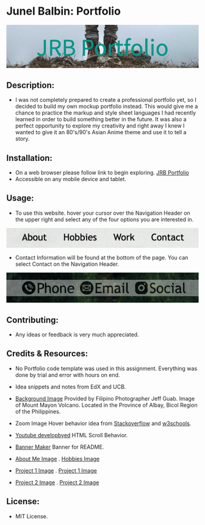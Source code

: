 # Junel Balbin: Portfolio

<img src="./assets/images/banner.png">

## Description:
* I was not completely prepared to create a professional portfolio yet, so I decided to build my own mockup portfolio instead.  This would give me a chance to practice the markup and style sheet languages I had recently learned in order to build something better in the future.  It was also a perfect opportunity to explore my creativity and right away I knew I wanted to give it an 80's/90's Asian Anime theme and use it to tell a story.

## Installation:
* On a web browser please follow link to begin exploring. [JRB Portfolio](https://junel-balbin.github.io/Junel-Balbin-Portfolio/) 
* Accessible on any mobile device and tablet.


## Usage:
* To use this website. hover your cursor over the Navigation Header on the upper right and select any of the four options you are interested in.
<img src="./assets/images/navlink.png">

* Contact Information will be found at the bottom of the page.  You can select Contact on the Navigation Header.
<img src="./assets/images/contactlink.png">


## Contributing:

* Any ideas or feedback is very much appreciated.

## Credits & Resources:
* No Portfolio code template was used in this assignment.  Everything was done by trial and error with hours on end.

* Idea snippets and notes from EdX and UCB.
* [Background Image](https://www.pexels.com/photo/aerial-photography-of-a-mountain-2407636/) Provided by Filipino Photographer Jeff Guab. Image of  Mount Mayon Volcano. Located in the Province of Albay, Bicol Region of the Philippines.

* Zoom Image Hover behavior idea from [Stackoverflow](https://stackoverflow.com/questions/40852917/css-enlarging-images-on-hover) and [w3schools](https://www.w3schools.com/howto/howto_css_zoom_hover.asp).

* [Youtube developbyed](https://www.youtube.com/watch?v=Xc6G3oV24yE) HTML Scroll Behavior.

* [Banner Maker](https://banner.godori.dev/) Banner for README.

* [About Me Image](https://www.nacion.com/viva/entretenimiento/zapping-el-dia-que-hice-las-paces-con-shinji/OZL6XVX7QVF6FCFMNJZAYHPEX4/story/)
. [Hobbies Image](https://www.geeknewsnow.net/index.php/2023/03/07/anime-fans-need-to-watch-mobile-suit-gundam/)

* [Project 1 Image](https://wallpapercave.com/w/wp9145341)
. [Project 1 Image](https://wallpapercave.com/w/wp10598062)

* [Project 2 Image](https://www.reddit.com/r/wallpaper/comments/k4sjlj/anime_city_street_3840x2160/)
. [Project 2 Image](https://wallpapers.com/wallpapers/cool-aesthetic-japanese-anime-city-o6nokrk4nduiinvx.html)


## License:
* MIT License.